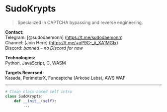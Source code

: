 # SudoKrypts

> Specialized in CAPTCHA bypassing and reverse engineering.

**Contact:**  
Telegram: [@sudodaemonn] (https://t.me/sudodaemonn)  
Channel: [Join Here] (https://t.me/+qP9G-_ii_XA1MGIx)  
Discord: *banned – no Discord for now*

**Technologies:**  
Python, JavaScript, C, WASM

**Targets Reversed:**  
Kasada, PerimeterX, Funcaptcha (Arkose Labs), AWS WAF


---

```python
# Clean class-based self intro
class SudoKrypts:
    def __init__(self):
        ...
